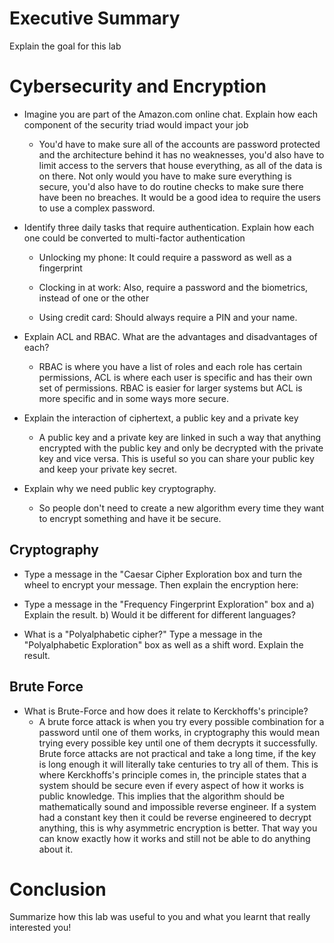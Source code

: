 # Executive Summary
Explain the goal for this lab

# Cybersecurity and Encryption

* Imagine you are part of the Amazon.com online chat. Explain how each component of the security triad would impact your job
    * You'd have to make sure all of the accounts are password protected and the architecture behind it has no weaknesses, you'd also have to limit access to the servers that house everything, as all of the data is on there. Not only would you have to make sure everything is secure, you'd also have to do routine checks to make sure there have been no breaches. It would be a good idea to require the users to use a complex password.
* Identify three daily tasks that require authentication. Explain how each one could be converted to multi-factor authentication
   * Unlocking my phone: It could require a password as well as a fingerprint
   
   * Clocking in at work: Also, require a password and the biometrics, instead of one or the other
   
   * Using credit card: Should always require a PIN and your name.
   
* Explain ACL and RBAC. What are the advantages and disadvantages of each?
   * RBAC is where you have a list of roles and each role has certain permissions, ACL is where each user is specific and has their own set of permissions.
   RBAC is easier for larger systems but ACL is more specific and in some ways more secure.
* Explain the interaction of ciphertext, a public key and a private key
   * A public key and a private key are linked in such a way that anything encrypted with the public key and only be decrypted with the private key and vice versa. 
   This is useful so you can share your public key and keep your private key secret. 
* Explain why we need public key cryptography.
   * So people don't need to create a new algorithm every time they want to encrypt something and have it be secure.

## Cryptography
* Type a message in the "Caesar Cipher Exploration box and turn the wheel to encrypt your message.
Then explain the encryption here:

* Type a message in the "Frequency Fingerprint Exploration" box and a) Explain the result.
b) Would it be different for different languages?

* What is a "Polyalphabetic cipher?"
Type a message in the "Polyalphabetic Exploration" box as well as a shift word.
Explain the result.

## Brute Force
* What is Brute-Force and how does it relate to Kerckhoffs's principle?
    * A brute force attack is when you try every possible combination for a password until one of them works, in cryptography this would mean trying every possible key until one of them decrypts it successfully. Brute force attacks are not practical and take a long time, if the key is long enough it will literally take centuries to try all of them. This is where Kerckhoffs's principle comes in, the principle states that a system should be secure even if every aspect of how it works is public knowledge. This implies that the algorithm should be mathematically sound and impossible reverse engineer. If a system had a constant key then it could be reverse engineered to decrypt anything, this is why asymmetric encryption is better. That way you can know exactly how it works and still not be able to do anything about it. 

# Conclusion
Summarize how this lab was useful to you and what you learnt that really interested you!
